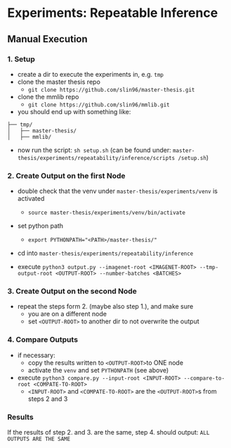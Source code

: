 # Experiments: Repeatable Inference

## Manual Execution

### 1. Setup

- create a dir to execute the experiments in, e.g. `tmp`
- clone the master thesis repo
    - `git clone https://github.com/slin96/master-thesis.git`
- clone the mmlib repo
    - `git clone https://github.com/slin96/mmlib.git`
- you should end up with something like:

```
├── tmp/
│   ├── master-thesis/
│   ├── mmlib/
```

- now run the script: `sh setup.sh` (can be found under:
  `master-thesis/experiments/repeatability/inference/scripts /setup.sh`)

### 2. Create Output on the first Node

- double check that the venv under `master-thesis/experiments/venv` is activated
    - `source master-thesis/experiments/venv/bin/activate`

- set python path
    - `export PYTHONPATH="<PATH>/master-thesis/"`

- cd into `master-thesis/experiments/repeatability/inference`
- execute `python3 output.py --imagenet-root <IMAGENET-ROOT> --tmp-output-root <OUTPUT-ROOT> --number-batches <BATCHES>`

### 3. Create Output on the second Node

- repeat the steps form 2. (maybe also step 1.), and make sure
    - you are on a different node
    - set `<OUTPUT-ROOT>` to another dir to not overwrite the output

### 4. Compare Outputs

- if necessary:
    - copy the results written to `<OUTPUT-ROOT>`to ONE node
    - activate the `venv` and set `PYTHONPATH` (see above)
- execute `python3 compare.py --input-root <INPUT-ROOT> --compare-to-root <COMPATE-TO-ROOT>`
    - `<INPUT-ROOT>` and `<COMPATE-TO-ROOT>` are the `<OUTPUT-ROOT>`s from steps 2 and 3

### Results

If the results of step 2. and 3. are the same, step 4. should output: `ALL OUTPUTS ARE THE SAME`